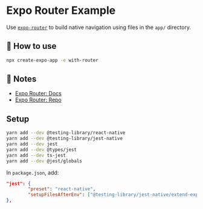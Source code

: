 # Expo Router Example

Use [`expo-router`](https://expo.github.io/router) to build native navigation using files in the `app/` directory.

## 🚀 How to use

```sh
npx create-expo-app -e with-router
```

## 📝 Notes

- [Expo Router: Docs](https://expo.github.io/router)
- [Expo Router: Repo](https://github.com/expo/router)

## Setup

```sh
yarn add --dev @testing-library/react-native
yarn add --dev @testing-library/jest-native
yarn add --dev jest
yarn add --dev @types/jest
yarn add --dev ts-jest
yarn add --dev @jest/globals
````

In `package.json`, add:
```JSON
"jest": {
        "preset": "react-native",
        "setupFilesAfterEnv": ["@testing-library/jest-native/extend-expect"]
},
```